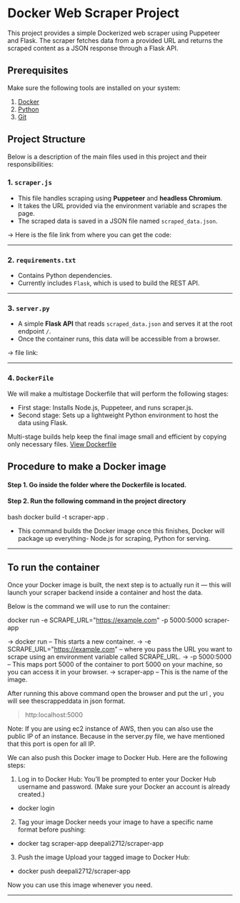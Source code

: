 # Docker Web Scraper Project
This project provides a simple Dockerized web scraper using Puppeteer and Flask. The scraper fetches data from a provided URL and returns the scraped content as a JSON response through a Flask API.

## Prerequisites

Make sure the following tools are installed on your system:
1. [Docker](https://docs.docker.com/get-docker/)
2. [Python](https://www.python.org/downloads/)
3. [Git](https://git-scm.com/)

 ## Project Structure  

 Below is a description of the main files used in this project and their responsibilities:

 ### 1. `scraper.js` 
- This file handles scraping using **Puppeteer** and **headless Chromium**.
- It takes the URL provided via the environment variable and scrapes the page.
- The scraped data is saved in a JSON file named `scraped_data.json`.

 -> Here is the file link from where you can get the code: 
 
 ---

 ### 2. `requirements.txt`
- Contains Python dependencies.
- Currently includes `Flask`, which is used to build the REST API.

---

### 3. `server.py`
- A simple **Flask API** that reads `scraped_data.json` and serves it at the root endpoint `/`.
- Once the container runs, this data will be accessible from a browser.

-> file link: 

---

### 4. `DockerFile`
We will make a multistage Dockerfile that will perform the following stages:
- First stage: Installs Node.js, Puppeteer, and runs scraper.js.
- Second stage: Sets up a lightweight Python environment to host the data using Flask.

Multi-stage builds help keep the final image small and efficient by copying only necessary files.
[View Dockerfile](./Dockerfile)

## Procedure to make a Docker image 

#### Step 1. Go inside the folder where the Dockerfile is located.
#### Step 2. Run the following command in the project directory 

bash
docker build -t scraper-app .

- This command builds the Docker image once this finishes, Docker will package up everything- Node.js for scraping, Python for serving.

---
  
## To run the container 

Once your Docker image is built, the next step is to actually run it — this will launch your scraper backend inside a container and host the data.

Below is the command we will use to run the container:

docker run -e SCRAPE_URL="https://example.com" -p 5000:5000 scraper-app

-> docker run – This starts a new container.
-> -e SCRAPE_URL="https://example.com" – where you pass the URL you want to scrape using an environment variable called SCRAPE_URL.
->  -p 5000:5000 – This maps port 5000 of the container to port 5000 on your machine, so you can access it in your browser.
->  scraper-app – This is the name of the image. 

After running this above command open the browser and put the url , you will see thescrappeddata in json format.

> http:localhost:5000

Note: If you are using ec2 instance of AWS, then you can also use the public IP of an instance.
Because in the server.py file, we have mentioned that this port is open for all IP.

We can also push this Docker image to Docker Hub.
Here are the following steps:

1. Log in to Docker Hub:
   You’ll be prompted to enter your Docker Hub username and password. (Make sure your Docker an 
   account is already created.)

  - docker login 

2. Tag your image
   Docker needs your image to have a specific name format before pushing:

 - docker tag scraper-app deepali2712/scraper-app

3. Push the image
   Upload your tagged image to Docker Hub:

 - docker push deepali2712/scraper-app

Now you can use this image whenever you need. 

---












 
 

